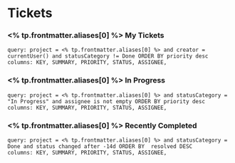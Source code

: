# Tickets

### <% tp.frontmatter.aliases[0] %> My Tickets
```jira-search
query: project = <% tp.frontmatter.aliases[0] %> and creator = currentUser() and statusCategory != Done ORDER BY priority desc
columns: KEY, SUMMARY, PRIORITY, STATUS, ASSIGNEE, 
```


### <% tp.frontmatter.aliases[0] %> In Progress

```jira-search
query: project = <% tp.frontmatter.aliases[0] %> and statusCategory = "In Progress" and assignee is not empty ORDER BY priority desc
columns: KEY, SUMMARY, PRIORITY, STATUS, ASSIGNEE, 
```

### <% tp.frontmatter.aliases[0] %> Recently Completed

```jira-search
query: project = <% tp.frontmatter.aliases[0] %> and statusCategory = Done and status changed after -14d ORDER BY  resolved DESC
columns: KEY, SUMMARY, PRIORITY, STATUS, ASSIGNEE, 
```
